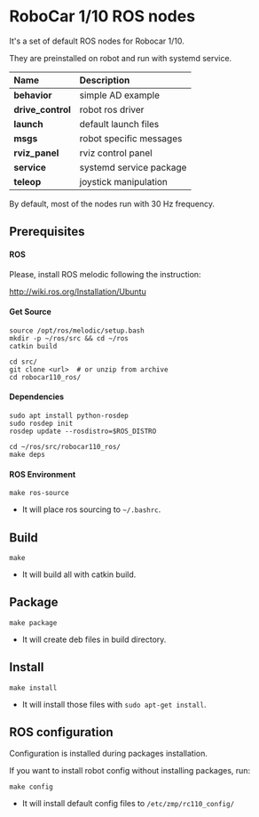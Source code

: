 # RoboCar 1/10 ROS nodes

It's a set of default ROS nodes for Robocar 1/10.

They are preinstalled on robot and run with systemd service.

| Name              | Description             |
|:------------------|:------------------------|
| **behavior**      | simple AD example       |
| **drive_control** | robot ros driver        |
| **launch**        | default launch files    |
| **msgs**          | robot specific messages |
| **rviz_panel**    | rviz control panel      |
| **service**       | systemd service package |
| **teleop**        | joystick manipulation   |

By default, most of the nodes run with 30 Hz frequency.

## Prerequisites
#### ROS

Please, install ROS melodic following the instruction:

http://wiki.ros.org/Installation/Ubuntu

#### Get Source

```
source /opt/ros/melodic/setup.bash
mkdir -p ~/ros/src && cd ~/ros
catkin build

cd src/
git clone <url>  # or unzip from archive
cd robocar110_ros/
```

#### Dependencies

```
sudo apt install python-rosdep
sudo rosdep init
rosdep update --rosdistro=$ROS_DISTRO

cd ~/ros/src/robocar110_ros/
make deps
```

#### ROS Environment

```
make ros-source
```
* It will place ros sourcing to `~/.bashrc`. 

## Build

```
make
```
* It will build all with catkin build.

## Package

```
make package
```
* It will create deb files in build directory.

## Install

```
make install
```
* It will install those files with `sudo apt-get install`.

## ROS configuration

Configuration is installed during packages installation.

If you want to install robot config without installing packages, run:
```
make config
```
* It will install default config files to `/etc/zmp/rc110_config/`
